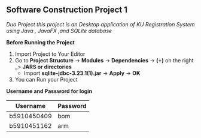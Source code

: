 ## Software Construction Project 1

*Duo Project this project is an Desktop application of KU Registration System using Java , JavaFX ,and SQLite database*

**Before Running the Project**
1. Import Project to Your Editor
2. Go to **Project Structure** -> **Modules** -> **Dependencies** -> **(+)** on the right _> **JARS or directories**
   * Import **sqlite-jdbc-3.23.1(1).jar** -> **Apply** -> **OK**
3. You can Run your Project

**Username and Password for login**

Username | Password
-----|----- |
b5910450409 | bom |
b5910451162 | arm |

